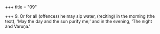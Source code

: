 +++
title = "09"

+++
9. Or for all (offences) he may sip water, (reciting) in the morning (the text), 'May the day and the sun purify me;' and in the evening, 'The night and Varuṇa.'
